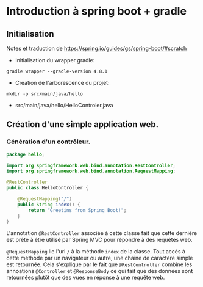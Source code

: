 # Introduction à spring boot + gradle

## Initialisation
Notes et traduction de https://spring.io/guides/gs/spring-boot/#scratch

* Initialisation du wrapper gradle:

```
gradle wrapper --gradle-version 4.8.1
```

* Creation de l'arborescence du projet:

```
mkdir -p src/main/java/hello
```

* src/main/java/hello/HelloControler.java

## Création d'une simple application web.

### Génération d'un contrôleur.

```java
package hello;

import org.springframework.web.bind.annotation.RestController;
import org.springframework.web.bind.annotation.RequestMapping;

@RestController
public class HelloController {

    @RequestMapping("/")
    public String index() {
        return "Greetins from Spring Boot!";
    }
}
```
L'annotation `@RestController` associée à cette classe fait que cette
dernière est prête à être utilisé par Spring MVC pour répondre à
des requêtes web.

`@RequestMapping` lie l'url `/` à la méthode `index` de la classe. Tout
accès à cette méthode par un navigateur ou autre, une chaine de caractère
simple est retournée. Cela s'explique par le fait que `@RestController`
 combine les annoations `@Controller` et `@ResponseBody` ce qui fait que des données sont retournées plutôt que des vues en réponse à une
 requête web.

